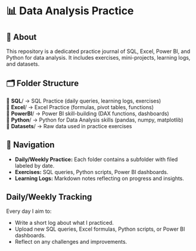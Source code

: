 # 📊 Data Analysis Practice

## 📌 About
This repository is a dedicated practice journal of SQL, Excel, Power BI, and Python for data analysis. It includes exercises, mini-projects, learning logs, and datasets.

## 🗂️ Folder Structure
📁 **SQL**/ → SQL Practice (daily queries, learning logs, exercises) <br>
📁 **Excel**/ → Excel Practice (formulas, pivot tables, functions) <br>
📁 **PowerBI**/ → Power BI skill-building (DAX functions, dashboards) <br>
📁 **Python**/ → Python for Data Analysis skills (pandas, numpy, matplotlib) <br>
📁 **Datasets**/ → Raw data used in practice exercises

## 🚀 Navigation
- **Daily/Weekly Practice:** Each folder contains a subfolder with filed labeled by date.
- **Exercises:** SQL queries, Python scripts, Power BI dashboards.
- **Learning Logs:** Markdown notes reflecting on progress and insights.

## Daily/Weekly Tracking 
Every day I aim to:
- Write a short log about what I practiced.
- Upload new SQL queries, Excel formulas, Python scripts, or Power BI dashboards.
- Reflect on any challenges and improvements.

